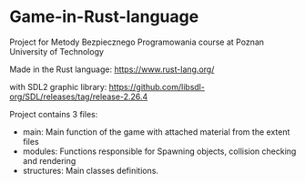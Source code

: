 # Game-in-Rust-language
Project for Metody Bezpiecznego Programowania course at Poznan University of Technology

Made in the Rust language:
https://www.rust-lang.org/

with SDL2 graphic library:
https://github.com/libsdl-org/SDL/releases/tag/release-2.26.4


Project contains 3 files:

- main:
Main function of the game with attached material from the extent files
- modules:
Functions responsible for Spawning objects, collision checking and rendering
- structures:
Main classes definitions.

